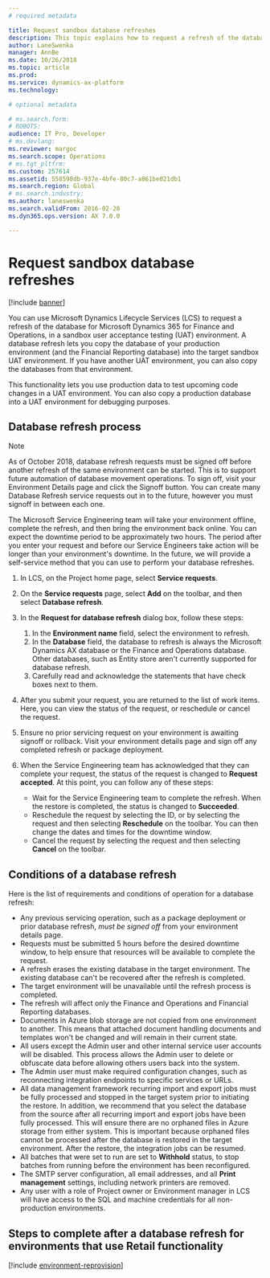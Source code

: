 ```yaml
---
# required metadata

title: Request sandbox database refreshes
description: This topic explains how to request a refresh of the database for Microsoft Dynamics 365 for Finance and Operations, in a sandbox user acceptance testing (UAT) environment.
author: LaneSwenka
manager: AnnBe
ms.date: 10/26/2018
ms.topic: article
ms.prod: 
ms.service: dynamics-ax-platform
ms.technology: 

# optional metadata

# ms.search.form: 
# ROBOTS: 
audience: IT Pro, Developer
# ms.devlang: 
ms.reviewer: margoc
ms.search.scope: Operations
# ms.tgt_pltfrm: 
ms.custom: 257614
ms.assetid: 558598db-937e-4bfe-80c7-a861be021db1
ms.search.region: Global
# ms.search.industry: 
ms.author: laneswenka
ms.search.validFrom: 2016-02-28
ms.dyn365.ops.version: AX 7.0.0

---
```


# Request sandbox database refreshes

[!include [banner](../includes/banner.md)]

You can use Microsoft Dynamics Lifecycle Services (LCS) to request a refresh of the database for Microsoft Dynamics 365 for Finance and Operations, in a sandbox user acceptance testing (UAT) environment. A database refresh lets you copy the database of your production environment (and the Financial Reporting database) into the target sandbox UAT environment. If you have another UAT environment, you can also copy the databases from that environment.

This functionality lets you use production data to test upcoming code changes in a UAT environment. You can also copy a production database into a UAT environment for debugging purposes.

## Database refresh process

> [!NOTE]
> As of October 2018, database refresh requests must be signed off before another refresh of the same environment can be started.  This is to support future automation of database movement operations. To sign off, visit your Environment Details page and click the Signoff button.  You can create many Database Refresh service requests out in to the future, however you must signoff in between each one.

The Microsoft Service Engineering team will take your environment offline, complete the refresh, and then bring the environment back online. You can expect the downtime period to be approximately two hours. The period after you enter your request and before our Service Engineers take action will be longer than your environment's downtime. In the future, we will provide a self-service method that you can use to perform your database refreshes.

1. In LCS, on the Project home page, select **Service requests**.
2. On the **Service requests** page, select **Add** on the toolbar, and then select **Database refresh**.
3. In the **Request for database refresh** dialog box, follow these steps:

    1. In the **Environment name** field, select the environment to refresh.
    2. In the **Database** field, the database to refresh is always the Microsoft Dynamics AX database or the Finance and Operations database. Other databases, such as Entity store aren't currently supported for database refresh.
    3. Carefully read and acknowledge the statements that have check boxes next to them.

4. After you submit your request, you are returned to the list of work items. Here, you can view the status of the request, or reschedule or cancel the request.
5. Ensure no prior servicing request on your environment is awaiting signoff or rollback. Visit your environment details page and sign off any completed refresh or package deployment.
6. When the Service Engineering team has acknowledged that they can complete your request, the status of the request is changed to **Request accepted**. At this point, you can follow any of these steps:

    - Wait for the Service Engineering team to complete the refresh. When the restore is completed, the status is changed to **Succeeded**.
    - Reschedule the request by selecting the ID, or by selecting the request and then selecting **Reschedule** on the toolbar. You can then change the dates and times for the downtime window.
    - Cancel the request by selecting the request and then selecting **Cancel** on the toolbar.

## Conditions of a database refresh
Here is the list of requirements and conditions of operation for a database refresh:

- Any previous servicing operation, such as a package deployment or prior database refresh, *must be signed off* from your environment details page.
- Requests must be submitted 5 hours before the desired downtime window, to help ensure that resources will be available to complete the request.
- A refresh erases the existing database in the target environment. The existing database can't be recovered after the refresh is completed.
- The target environment will be unavailable until the refresh process is completed.
- The refresh will affect only the Finance and Operations and Financial Reporting databases.
- Documents in Azure blob storage are not copied from one environment to another. This means that attached document handling documents and templates won't be changed and will remain in their current state.
- All users except the Admin user and other internal service user accounts will be disabled. This process allows the Admin user to delete or obfuscate data before allowing others users back into the system.
- The Admin user must make required configuration changes, such as reconnecting integration endpoints to specific services or URLs.
- All data management framework recurring import and export jobs must be fully processed and stopped in the target system prior to initiating the restore. In addition, we recommend that you select the database from the source after all recurring import and export jobs have been fully processed. This will ensure there are no orphaned files in Azure storage from either system. This is important because orphaned files cannot be processed after the database is restored in the target environment. After the restore, the integration jobs can be resumed.
- All batches that were set to run are set to **Withhold** status, to stop batches from running before the environment has been reconfigured.
- The SMTP server configuration, all email addresses, and all **Print management** settings, including network printers are removed.
- Any user with a role of Project owner or Environment manager in LCS will have access to the SQL and machine credentials for all non-production environments.

## Steps to complete after a database refresh for environments that use Retail functionality
[!include [environment-reprovision](../includes/environment-reprovision.md)]
